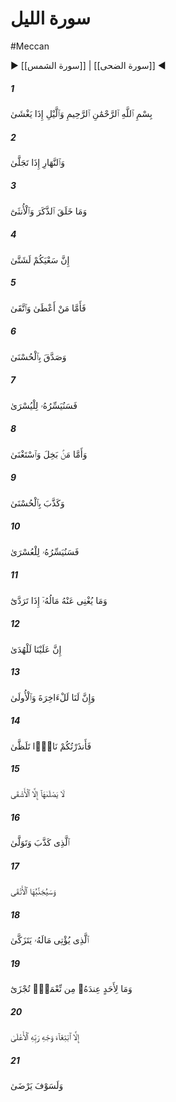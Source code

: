 # سورة الليل
#Meccan
▶ [[سورة الشمس]] | [[سورة الضحى]] ◀
##### 1
<span class="ayah hovertext" data-hover="سوگند به شب چون فرو پوشاند">بِسْمِ ٱللَّهِ ٱلرَّحْمَٰنِ ٱلرَّحِيمِ وَٱلَّيْلِ إِذَا يَغْشَىٰ</span>
##### 2
<span class="ayah hovertext" data-hover="و سوگند به روز چون روشن شود">وَٱلنَّهَارِ إِذَا تَجَلَّىٰ</span>
##### 3
<span class="ayah hovertext" data-hover="و سوگند به آنكه نرينه و مادينه آفريد">وَمَا خَلَقَ ٱلذَّكَرَ وَٱلْأُنثَىٰٓ</span>
##### 4
<span class="ayah hovertext" data-hover="كه كوشش شما پراكنده [و گونه‌گون‌] است‌">إِنَّ سَعْيَكُمْ لَشَتَّىٰ</span>
##### 5
<span class="ayah hovertext" data-hover="حال اگر كسى [مالى‌] بخشيد و پروا و پرهيز ورزيد">فَأَمَّا مَنْ أَعْطَىٰ وَٱتَّقَىٰ</span>
##### 6
<span class="ayah hovertext" data-hover="و [وعده‌] بهشت را استوار داشت‌">وَصَدَّقَ بِٱلْحُسْنَىٰ</span>
##### 7
<span class="ayah hovertext" data-hover="زودا كه راهش را به سوى خير و آسانى هموار كنيم‌">فَسَنُيَسِّرُهُۥ لِلْيُسْرَىٰ</span>
##### 8
<span class="ayah hovertext" data-hover="و اما كسى كه دريغ‌ورزيد و بى‌نيازى نمود">وَأَمَّا مَنۢ بَخِلَ وَٱسْتَغْنَىٰ</span>
##### 9
<span class="ayah hovertext" data-hover="و وعده بهشت را دروغ انگاشت‌">وَكَذَّبَ بِٱلْحُسْنَىٰ</span>
##### 10
<span class="ayah hovertext" data-hover="زودا كه راهش را به سوى شر و دشوارى هموار كنيم‌">فَسَنُيَسِّرُهُۥ لِلْعُسْرَىٰ</span>
##### 11
<span class="ayah hovertext" data-hover="و چون به هلاكت افتد مالش به كار او نيايد">وَمَا يُغْنِى عَنْهُ مَالُهُۥٓ إِذَا تَرَدَّىٰٓ</span>
##### 12
<span class="ayah hovertext" data-hover="بى‌گمان راهنمايى [بندگان‌] بر ماست‌">إِنَّ عَلَيْنَا لَلْهُدَىٰ</span>
##### 13
<span class="ayah hovertext" data-hover="و بى‌گمان [جهان‌] واپسين و نخستين ما راست‌">وَإِنَّ لَنَا لَلْءَاخِرَةَ وَٱلْأُولَىٰ</span>
##### 14
<span class="ayah hovertext" data-hover="پس شما را از آتشى كه زبانه زند هشدار دهم‌">فَأَنذَرْتُكُمْ نَارًۭا تَلَظَّىٰ</span>
##### 15
<span class="ayah hovertext" data-hover="كه جز شقاوت پيشه وارد آن نشود">لَا يَصْلَىٰهَآ إِلَّا ٱلْأَشْقَى</span>
##### 16
<span class="ayah hovertext" data-hover="همان كسى كه [حق را] انكار كرد و روى بر تافت‌">ٱلَّذِى كَذَّبَ وَتَوَلَّىٰ</span>
##### 17
<span class="ayah hovertext" data-hover="و تقواپيشه از آن دور داشته خواهد شد">وَسَيُجَنَّبُهَا ٱلْأَتْقَى</span>
##### 18
<span class="ayah hovertext" data-hover="همان كسى كه مالش را مى‌بخشد كه پاكدلى يابد">ٱلَّذِى يُؤْتِى مَالَهُۥ يَتَزَكَّىٰ</span>
##### 19
<span class="ayah hovertext" data-hover="و بر او [منت از] نعمت كسى نيست كه بايد جزايش را بدهد">وَمَا لِأَحَدٍ عِندَهُۥ مِن نِّعْمَةٍۢ تُجْزَىٰٓ</span>
##### 20
<span class="ayah hovertext" data-hover="[و نمى‌كند آنچه مى‌كند] مگر در طلب خشنودى پروردگار بلندمرتبه‌اش‌">إِلَّا ٱبْتِغَآءَ وَجْهِ رَبِّهِ ٱلْأَعْلَىٰ</span>
##### 21
<span class="ayah hovertext" data-hover="و زودا كه خشنود شود">وَلَسَوْفَ يَرْضَىٰ</span>
